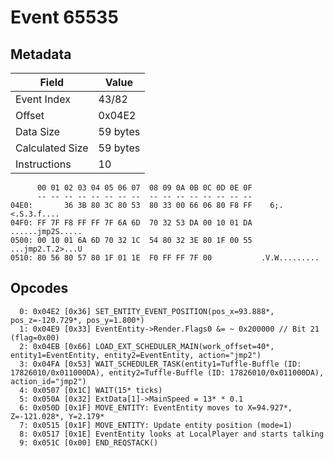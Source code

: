 # Event 65535

## Metadata

| Field           | Value    |
|-----------------|----------|
| Event Index     | 43/82    |
| Offset          | 0x04E2   |
| Data Size       | 59 bytes |
| Calculated Size | 59 bytes |
| Instructions    | 10       |

```
      00 01 02 03 04 05 06 07  08 09 0A 0B 0C 0D 0E 0F
      -- -- -- -- -- -- -- --  -- -- -- -- -- -- -- --
04E0:       36 3B 80 3C 80 53  80 33 00 66 06 80 F8 FF    6;.<.S.3.f....
04F0: FF 7F F8 FF FF 7F 6A 6D  70 32 53 DA 00 10 01 DA  ......jmp2S.....
0500: 00 10 01 6A 6D 70 32 1C  54 80 32 3E 80 1F 00 55  ...jmp2.T.2>...U
0510: 80 56 80 57 80 1F 01 1E  F0 FF FF 7F 00           .V.W.........   
```

## Opcodes

```
  0: 0x04E2 [0x36] SET_ENTITY_EVENT_POSITION(pos_x=93.888*, pos_z=-120.729*, pos_y=1.800*)
  1: 0x04E9 [0x33] EventEntity->Render.Flags0 &= ~ 0x200000 // Bit 21 (flag=0x00)
  2: 0x04EB [0x66] LOAD_EXT_SCHEDULER_MAIN(work_offset=40*, entity1=EventEntity, entity2=EventEntity, action="jmp2")
  3: 0x04FA [0x53] WAIT_SCHEDULER_TASK(entity1=Tuffle-Buffle (ID: 17826010/0x011000DA), entity2=Tuffle-Buffle (ID: 17826010/0x011000DA), action_id="jmp2")
  4: 0x0507 [0x1C] WAIT(15* ticks)
  5: 0x050A [0x32] ExtData[1]->MainSpeed = 13* * 0.1
  6: 0x050D [0x1F] MOVE_ENTITY: EventEntity moves to X=94.927*, Z=-121.028*, Y=2.179*
  7: 0x0515 [0x1F] MOVE_ENTITY: Update entity position (mode=1)
  8: 0x0517 [0x1E] EventEntity looks at LocalPlayer and starts talking
  9: 0x051C [0x00] END_REQSTACK()
```
